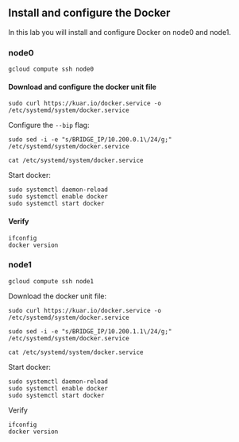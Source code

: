 ## Install and configure the Docker

In this lab you will install and configure Docker on node0 and node1.

### node0

```
gcloud compute ssh node0
```

#### Download and configure the docker unit file

```
sudo curl https://kuar.io/docker.service -o /etc/systemd/system/docker.service
```

Configure the `--bip` flag:

```
sudo sed -i -e "s/BRIDGE_IP/10.200.0.1\/24/g;" /etc/systemd/system/docker.service
```
```
cat /etc/systemd/system/docker.service
```

Start docker:

```
sudo systemctl daemon-reload
sudo systemctl enable docker
sudo systemctl start docker
```

#### Verify

```
ifconfig
docker version
```

### node1

```
gcloud compute ssh node1
```

Download the docker unit file:

```
sudo curl https://kuar.io/docker.service -o /etc/systemd/system/docker.service
```

```
sudo sed -i -e "s/BRIDGE_IP/10.200.1.1\/24/g;" /etc/systemd/system/docker.service
```
```
cat /etc/systemd/system/docker.service
```

Start docker:

```
sudo systemctl daemon-reload
sudo systemctl enable docker
sudo systemctl start docker
```

Verify

```
ifconfig
docker version
```

